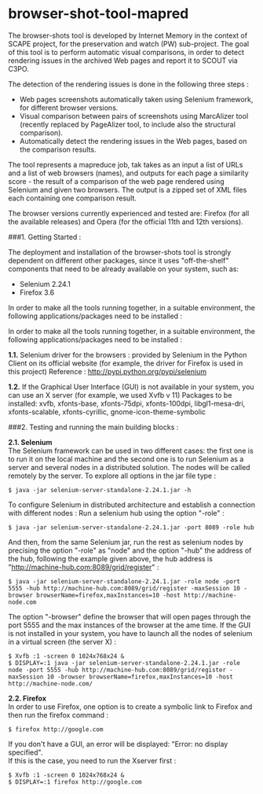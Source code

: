 browser-shot-tool-mapred
========================
The browser-shots tool is developed by Internet Memory in the context of SCAPE project, for the preservation and watch (PW) sub-project. The goal of this tool is to perform automatic visual comparisons, in order to detect rendering issues in the archived Web pages and report it to SCOUT via C3PO. 

The detection of the rendering issues is done in the following three steps :  
  - Web pages screenshots automatically taken using Selenium framework, for different browser versions.
  - Visual comparison between pairs of screenshots using MarcAlizer tool (recently replaced by PageAlizer tool, to include also the structural comparison).
  - Automatically detect the rendering issues in the Web pages, based on the comparison results.

The tool represents a mapreduce job, tak takes as an input a list of URLs and a list of web browsers (names), and outputs for each page a similarity score - the result of a comparison of the web page rendered using Selenium and given two browsers. The output is a zipped set of XML files each containing one comparison result.

The browser versions currently experienced and tested are: Firefox (for all the available releases) and Opera (for the official 11th and 12th versions).

###1. Getting Started :

The deployment and installation of the browser-shots tool is strongly dependent on different other packages, since it uses "off-the-shelf" components that need to be already available on your system, such as:
 - Selenium 2.24.1
 - Firefox 3.6

In order to make all the tools running together, in a suitable environment, the following applications/packages need to be installed :

In order to make all the tools running together, in a suitable environment, the following applications/packages need to be installed :

  **1.1.** Selenium driver for the browsers : provided by Selenium in the Python Client on its official website (for example, the driver for Firefox is used in this project)
Reference : http://pypi.python.org/pypi/selenium

  **1.2.** If the Graphical User Interface (GUI) is not available in your system, you can use an X server (for example, we used Xvfb v 11)
Packages to be installed: xvfb, xfonts-base, xfonts-75dpi, xfonts-100dpi, libgl1-mesa-dri, xfonts-scalable, xfonts-cyrillic, gnome-icon-theme-symbolic



###2. Testing and running the main building blocks :

**2.1. Selenium**  
The Selenium framework can be used in two different cases: the first one is to run it on the local machine and the second one is to run Selenium as a server and several nodes in a distributed solution. The nodes will be called remotely by the server.
To explore all options in the jar file type :

    $ java -jar selenium-server-standalone-2.24.1.jar -h
To configure Selenium in distributed architecture and establish a connection with different nodes :
Run a selenium hub using the option "-role" :

    $ java -jar selenium-server-standalone-2.24.1.jar -port 8089 -role hub
And then, from the same Selenium jar, run the rest as selenium nodes by precising the option "-role" as "node" and the option "-hub" the address of the hub, following the example given above, the hub address is "http://machine-hub.com:8089/grid/register" :

    $ java -jar selenium-server-standalone-2.24.1.jar -role node -port 5555 -hub http://machine-hub.com:8089/grid/register -maxSession 10 -browser browserName=firefox,maxInstances=10 -host http://machine-node.com
    
The option "-browser" define the browser that will open pages through the port 5555 and the max instances of the browser at the ame time.
If the GUI is not installed in your system, you have to launch all the nodes of selenium in a virtual screen (the server X) :

    $ Xvfb :1 -screen 0 1024x768x24 &
    $ DISPLAY=:1 java -jar selenium-server-standalone-2.24.1.jar -role node -port 5555 -hub http://machine-hub.com:8089/grid/register -maxSession 10 -browser browserName=firefox,maxInstances=10 -host http://machine-node.com/

**2.2. Firefox**  
In order to use Firefox, one option is to create a symbolic link to Firefox and then run the firefox command :

    $ firefox http://google.com

If you don't have a GUI, an error will be displayed: "Error: no display specified".  
If this is the case, you need to run the Xserver first :

    $ Xvfb :1 -screen 0 1024x768x24 &
    $ DISPLAY=:1 firefox http://google.com
